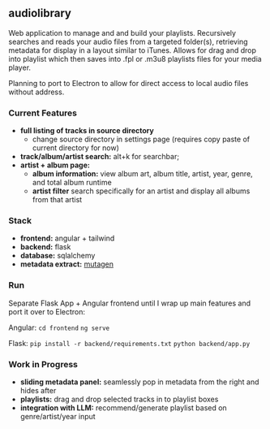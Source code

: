 ## audiolibrary

Web application to manage and and build your playlists. Recursively searches and reads your audio files from a targeted folder(s), retrieving metadata for display in a layout similar to iTunes. Allows for drag and drop into playlist which then saves into .fpl or .m3u8 playlists files for your media player.

Planning to port to Electron to allow for direct access to local audio files without address.

### Current Features

- **full listing of tracks in source directory**
  - change source directory in settings page (requires copy paste of current directory for now)
- **track/album/artist search:** alt+k for searchbar;
- **artist + album page:**
  - **album information:** view album art, album title, artist, year, genre, and total album runtime
  - **artist filter** search specifically for an artist and display all albums from that artist

### Stack

- **frontend:** angular + tailwind
- **backend:** flask
- **database:** sqlalchemy
- **metadata extract:** [mutagen](https://mutagen.readthedocs.io/en/latest/)

### Run

Separate Flask App + Angular frontend until I wrap up main features and port it over to Electron:

Angular:
`cd frontend`
`ng serve`

Flask:
`pip install -r backend/requirements.txt`
`python backend/app.py`

### Work in Progress

- **sliding metadata panel:** seamlessly pop in metadata from the right and hides after
- **playlists:** drag and drop selected tracks in to playlist boxes
- **integration with LLM:** recommend/generate playlist based on genre/artist/year input
